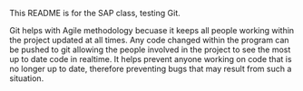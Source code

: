 This README is for the SAP class, testing Git.

Git helps with Agile methodology becuase it keeps all people working within the project updated at all times. Any code changed within the program can be pushed to git allowing the people involved in the project to see the most up to date code in realtime. It helps prevent anyone working on code that is no longer up to date, therefore preventing bugs that may result from such a situation.
